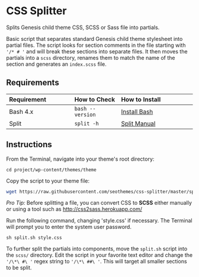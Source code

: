 # CSS Splitter

Splits Genesis child theme CSS, SCSS or Sass file into partials.

Basic script that separates standard Genesis child theme stylesheet into partial files. The script looks for section comments in the file starting with `'/* # '` and will break these sections into separate files. It then moves the partials into a `scss` directory, renames them to match the name of the section and generates an `index.scss` file.

## Requirements

<table width="100%">
	<thead>
		<tr>
			<th align="left" width="35%">Requirement</th>
			<th align="left" width="25%">How to Check</th>
			<th align="left" width="600">How to Install</th>
		</tr>
	</thead>
	<tbody>
		<tr>
			<td>Bash 4.x</td>
			<td><code>bash --version</code></td>
			<td><a href="http://clubmate.fi/upgrade-to-bash-4-in-mac-os-x/">Install Bash</a></td>
		</tr>
		<tr>
			<td>Split</td>
			<td><code>split -h</code></td>
			<td><a href="https://developer.apple.com/legacy/library/documentation/Darwin/Reference/ManPages/man1/split.1.html">Split Manual</a></td>
		</tr>
	</tbody>
</table>

## Instructions

From the Terminal, navigate into your theme's root directory:

```shell
cd project/wp-content/themes/theme
```

Copy the script to your theme file:

```sh
wget https://raw.githubusercontent.com/seothemes/css-splitter/master/split.sh
```

*Pro Tip:* Before splitting a file, you can convert CSS to **SCSS** either manually or using a tool such as http://css2sass.herokuapp.com/

Run the following command, changing 'style.css' if necessary. The Terminal will prompt you to enter the system user password.

```shell
sh split.sh style.css
```

To further split the partials into components, move the `split.sh` script into the `scss/` directory. Edit the script in your favorite text editor and change the `'/\*\ #\ '` regex string to `'/\*\ ##\ '`. This will target all smaller sections to be split.
